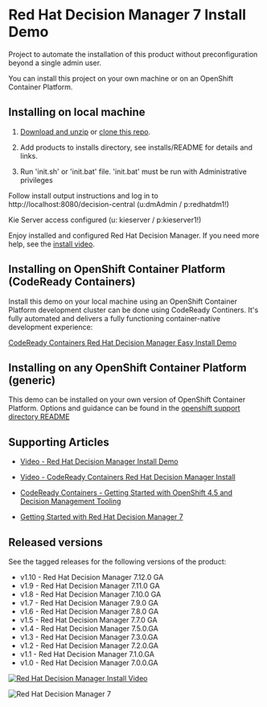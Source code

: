 Red Hat Decision Manager 7 Install Demo
=======================================
Project to automate the installation of this product without preconfiguration beyond a single admin user.

You can install this project on your own machine or on an OpenShift Container Platform.


Installing on local machine
---------------------------
1. [Download and unzip](https://github.com/jbossdemocentral/rhdm7-install-demo/archive/master.zip) 
   or [clone this repo](https://github.com/jbossdemocentral/rhdm7-install-demo.git).

2. Add products to installs directory, see installs/README for details and links.

3. Run 'init.sh' or 'init.bat' file. 'init.bat' must be run with Administrative privileges

Follow install output instructions and log in to http://localhost:8080/decision-central (u:dmAdmin / p:redhatdm1!)

Kie Server access configured (u: kieserver / p:kieserver1!)

Enjoy installed and configured Red Hat Decision Manager. If you need more help, see the [install video](https://youtu.be/7Vpf9i1yJXU).


Installing on OpenShift Container Platform (CodeReady Containers)
----------------------------------------------------------------
Install this demo on your local machine using an OpenShift Container Platform development cluster can be 
done using CodeReady Continers. It's fully automated and delivers a fully functioning container-native 
development experience:

[CodeReady Containers Red Hat Decision Manager Easy Install Demo](https://gitlab.com/redhatdemocentral/crc-rhdm-install-demo)


Installing on any OpenShift Container Platform (generic)
-------------------------------------------------------
This demo can be installed on your own version of OpenShift Container Platform. Options and guidance can be found in the [openshift support directory README](support/openshift/README.md)


Supporting Articles
-------------------
- [Video - Red Hat Decision Manager Install Demo](https://youtu.be/7Vpf9i1yJXU)

- [Video - CodeReady Containers Red Hat Decision Manager Install](https://youtu.be/tn3LjSE7c6I) 

- [CodeReady Containers - Getting Started with OpenShift 4.5 and Decision Management Tooling](https://dzone.com/articles/codeready-containers-getting-started-with-openshif)

- [Getting Started with Red Hat Decision Manager 7](https://developers.redhat.com/blog/2018/03/19/red-hat-decision-manager-7/)


Released versions
-----------------
See the tagged releases for the following versions of the product:

- v1.10 - Red Hat Decision Manager 7.12.0 GA
- v1.9 - Red Hat Decision Manager 7.11.0 GA
- v1.8 - Red Hat Decision Manager 7.10.0 GA
- v1.7 - Red Hat Decision Manager 7.9.0 GA
- v1.6 - Red Hat Decision Manager 7.8.0 GA
- v1.5 - Red Hat Decision Manager 7.7.0 GA
- v1.4 - Red Hat Decision Manager 7.5.0.GA
- v1.3 - Red Hat Decision Manager 7.3.0.GA
- v1.2 - Red Hat Decision Manager 7.2.0.GA
- v1.1 - Red Hat Decision Manager 7.1.0.GA
- v1.0 - Red Hat Decision Manager 7.0.0.GA

[![Red Hat Decision Manager Install Video](./docs/demo-images/install-video.png)](https://youtu.be/7Vpf9i1yJXU)

![Red Hat Decision Manager 7](./docs/demo-images/rhdm7.png)
